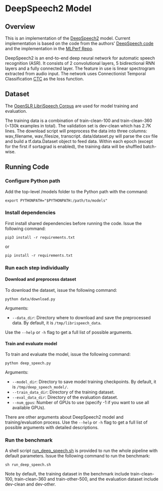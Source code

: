 # DeepSpeech2 Model
## Overview
This is an implementation of the [DeepSpeech2](https://arxiv.org/pdf/1512.02595.pdf) model. Current implementation is based on the code from the authors' [DeepSpeech code](https://github.com/PaddlePaddle/DeepSpeech) and the implementation in the [MLPerf Repo](https://github.com/mlperf/reference/tree/master/speech_recognition).

DeepSpeech2 is an end-to-end deep neural network for automatic speech
recognition (ASR). It consists of 2 convolutional layers, 5 bidirectional RNN
layers and a fully connected layer. The feature in use is linear spectrogram
extracted from audio input. The network uses Connectionist Temporal Classification [CTC](https://www.cs.toronto.edu/~graves/icml_2006.pdf) as the loss function.

## Dataset
The [OpenSLR LibriSpeech Corpus](http://www.openslr.org/12/) are used for model training and evaluation.

The training data is a combination of train-clean-100 and train-clean-360 (~130k
examples in total). The validation set is dev-clean which has 2.7K lines.
The download script will preprocess the data into three columns: wav_filename,
wav_filesize, transcript. data/dataset.py will parse the csv file and build a
tf.data.Dataset object to feed data. Within each epoch (except for the
first if sortagrad is enabled), the training data will be shuffled batch-wise.

## Running Code

### Configure Python path
Add the top-level /models folder to the Python path with the command:
```
export PYTHONPATH="$PYTHONPATH:/path/to/models"
```

### Install dependencies

First install shared dependencies before running the code. Issue the following command:
```
pip3 install -r requirements.txt
```
or
```
pip install -r requirements.txt
```

### Run each step individually

#### Download and preprocess dataset
To download the dataset, issue the following command:
```
python data/download.py
```
Arguments:
  * `--data_dir`: Directory where to download and save the preprocessed data. By default, it is `/tmp/librispeech_data`.

Use the `--help` or `-h` flag to get a full list of possible arguments.

#### Train and evaluate model
To train and evaluate the model, issue the following command:
```
python deep_speech.py
```
Arguments:
  * `--model_dir`: Directory to save model training checkpoints. By default, it is `/tmp/deep_speech_model/`.
  * `--train_data_dir`: Directory of the training dataset.
  * `--eval_data_dir`: Directory of the evaluation dataset.
  * `--num_gpus`: Number of GPUs to use (specify -1 if you want to use all available GPUs).

There are other arguments about DeepSpeech2 model and training/evaluation process. Use the `--help` or `-h` flag to get a full list of possible arguments with detailed descriptions.

### Run the benchmark
A shell script [run_deep_speech.sh](run_deep_speech.sh) is provided to run the whole pipeline with default parameters. Issue the following command to run the benchmark:
```
sh run_deep_speech.sh
```
Note by default, the training dataset in the benchmark include train-clean-100, train-clean-360 and train-other-500, and the evaluation dataset include dev-clean and dev-other.
